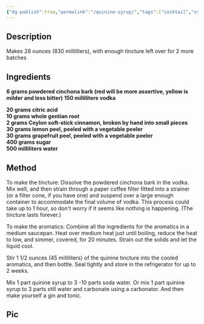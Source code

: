 ```yaml
---
{"dg-publish":true,"permalink":"/quinine-syrup/","tags":["cocktail","syrup"]}
---
```


## Description

Makes 28 ounces (830 milliliters), with enough tincture left over for 2 more batches
## Ingredients

**6 grams powdered cinchona bark (red will be more assertive, yellow is milder and less bitter)**
**150 milliliters vodka**  

**20 grams citric acid**  
**10 grams whole gentian root**  
**2 grams Ceylon soft-stick cinnamon, broken by hand into small pieces**  
**30 grams lemon peel, peeled with a vegetable peeler**  
**30 grams grapefruit peel, peeled with a vegetable peeler**  
**400 grams sugar**  
**500 milliliters water**

## Method



To make the tincture: Dissolve the powdered cinchona bark in the vodka. Mix well, and then strain through a paper coffee filter fitted into a strainer (or a filter cone, if you have one) and suspend over a large enough container to accommodate the final volume of vodka. This process could take up to 1 hour, so don't worry if it seems like nothing is happening. (The tincture lasts forever.)

To make the aromatics: Combine all the ingredients for the aromatics in a medium saucepan. Heat over medium heat just until boiling, reduce the heat to low, and simmer, covered, for 20 minutes. Strain out the solids and let the liquid cool.

Stir 1 1/2 ounces (45 milliliters) of the quinine tincture into the cooled aromatics, and then bottle. Seal tightly and store in the refrigerator for up to 2 weeks.



 Mix 1 part quinine syrup to 3 -10 parts soda water. Or mix 1 part quinine syrup to 3 parts still water and carbonate using a carbonator. And then make yourself a gin and tonic.

## Pic